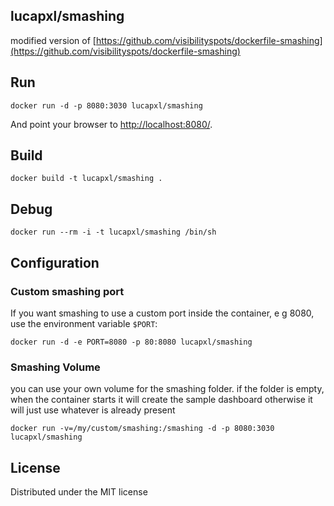 ## lucapxl/smashing
modified version of [https://github.com/visibilityspots/dockerfile-smashing](https://github.com/visibilityspots/dockerfile-smashing)

## Run
```docker run -d -p 8080:3030 lucapxl/smashing```

And point your browser to [http://localhost:8080/](http://localhost:8080/).

## Build
```docker build -t lucapxl/smashing .```

## Debug
```docker run --rm -i -t lucapxl/smashing /bin/sh```

## Configuration
### Custom smashing port
If you want smashing to use a custom port inside the container, e g 8080, use the environment variable `$PORT`:

```docker run -d -e PORT=8080 -p 80:8080 lucapxl/smashing```

### Smashing Volume
you can use your own volume for the smashing folder.
if the folder is empty, when the container starts it will create the sample dashboard otherwise it will just use whatever is already present

```docker run -v=/my/custom/smashing:/smashing -d -p 8080:3030 lucapxl/smashing```

## License
Distributed under the MIT license